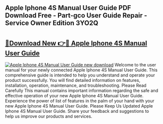 ## Apple Iphone 4S Manual User Guide PDF Download Free - Part-gco User Guide Repair - Service Owner Edition 3YO2Q

# <h2><a href="http://bc16947.oget.top/?id=Apple+Iphone+4S+Manual+User+Guide">🔗Download New 👉🔴 Apple Iphone 4S Manual User Guide</a></h2>

[![Apple Iphone 4S Manual User Guide new download](https://i.imgur.com/5g1atiW.png)](http://bc16947.oget.top/?id=Apple+Iphone+4S+Manual+User+Guide)
Welcome to the user manual for your newly connected Apple Iphone 4S Manual User Guide. This comprehensive guide is intended to help you understand and operate your product successfully. You will find detailed information on features, installation, operation, maintenance, and troubleshooting. Please Read Carefully This manual contains important information regarding the safe and effective operation of your new Apple Iphone 4S Manual User Guide. Experience the power of list of features in the palm of your hand with your new Apple Iphone 4S Manual User Guide. Please Keep Us Updated Apple Iphone 4S Manual User Guide. Share your feedback and suggestions to help us improve our products and services.
